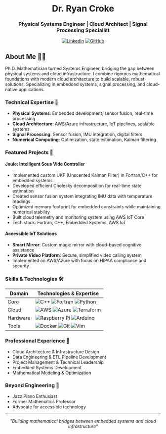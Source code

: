 <div align="center">
  
# Dr. Ryan Croke
### Physical Systems Engineer | Cloud Architect | Signal Processing Specialist
[![LinkedIn](https://img.shields.io/badge/LinkedIn-0077B5?style=for-the-badge&logo=linkedin&logoColor=white)](https://www.linkedin.com/in/ryan-croke-ph-d-77708339/)
[![GitHub](https://img.shields.io/badge/GitHub-100000?style=for-the-badge&logo=github&logoColor=white)](your-github-url)

</div>

## About Me 👨‍💻

Ph.D. Mathematician turned Systems Engineer, bridging the gap between physical systems and cloud infrastructure. I combine rigorous mathematical foundations with modern cloud architecture to build scalable, robust solutions. Specializing in embedded systems, signal processing, and cloud-native applications.

### Technical Expertise 🎯
- **Physical Systems**: Embedded development, sensor fusion, real-time processing
- **Cloud Architecture**: AWS/Azure infrastructure, IoT pipelines, scalable systems
- **Signal Processing**: Sensor fusion, IMU integration, digital filters
- **Numerical Computing**: Optimization, state estimation, Kalman filtering

### Featured Projects 🚀

#### Joule: Intelligent Sous Vide Controller
- Implemented custom UKF (Unscented Kalman Filter) in Fortran/C++ for embedded systems
- Developed efficient Cholesky decomposition for real-time state estimation
- Created sensor fusion system integrating IMU data with temperature readings
- Optimized memory footprint for embedded constraints while maintaining numerical stability
- Built cloud telemetry and monitoring system using AWS IoT Core
- Tech stack: Fortran, C++, Embedded Systems, AWS IoT

#### Accessible IoT Solutions
- **Smart Mirror**: Custom magic mirror with cloud-based cognitive assistance
- **Private Video Platform**: Secure, simplified video calling system
- Implemented on AWS/Azure with focus on HIPAA compliance and security

### Skills & Technologies 🛠️

<div align="center">

| Domain | Technologies & Expertise |
|----------|-------------|
| Core | ![C++](https://img.shields.io/badge/C++-00599C?style=for-the-badge&logo=cplusplus&logoColor=white) ![Fortran](https://img.shields.io/badge/Fortran-734F96?style=for-the-badge&logo=fortran&logoColor=white) ![Python](https://img.shields.io/badge/Python-3776AB?style=for-the-badge&logo=python&logoColor=white) |
| Cloud | ![AWS](https://img.shields.io/badge/AWS-232F3E?style=for-the-badge&logo=amazon-aws&logoColor=white) ![Azure](https://img.shields.io/badge/Azure-0089D6?style=for-the-badge&logo=microsoft-azure&logoColor=white) ![Terraform](https://img.shields.io/badge/Terraform-7B42BC?style=for-the-badge&logo=terraform&logoColor=white) |
| Hardware | ![Raspberry Pi](https://img.shields.io/badge/Raspberry%20Pi-C51A4A?style=for-the-badge&logo=raspberry-pi&logoColor=white) ![Arduino](https://img.shields.io/badge/Arduino-00979D?style=for-the-badge&logo=arduino&logoColor=white) |
| Tools | ![Docker](https://img.shields.io/badge/Docker-2496ED?style=for-the-badge&logo=docker&logoColor=white) ![Git](https://img.shields.io/badge/Git-F05032?style=for-the-badge&logo=git&logoColor=white) ![Vim](https://img.shields.io/badge/Vim-019733?style=for-the-badge&logo=vim&logoColor=white) |

</div>

### Professional Experience 💼
- Cloud Architecture & Infrastructure Design
- Data Engineering & ETL Pipeline Development
- Project Management & Technical Leadership
- Embedded Systems Development
- Mathematical Modeling & Optimization

### Beyond Engineering 🎹
- Jazz Piano Enthusiast
- Former Mathematics Professor
- Advocate for accessible technology

---

<div align="center">

*"Building mathematical bridges between embedded systems and cloud infrastructure"*

</div>
